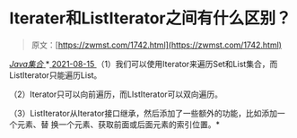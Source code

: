 <!--yml
category: 未分类
date: 0001-01-01 00:00:00
--->

# Iterater和ListIterator之间有什么区别？

> 原文：[https://zwmst.com/1742.html](https://zwmst.com/1742.html)

   [ *Java集合* ](https://zwmst.com/java%e9%9b%86%e5%90%88)*[ <time datetime="2021-08-15T16:21:59+08:00"> 2021-08-15 </time> ](https://zwmst.com/1742.html)  （1）我们可以使用Iterator来遍历Set和List集合，而ListIterator只能遍历List。

（2）Iterator只可以向前遍历，而LIstIterator可以双向遍历。

（3）ListIterator从Iterator接口继承，然后添加了一些额外的功能，比如添加一个元素、替 换一个元素、获取前面或后面元素的索引位置。*
